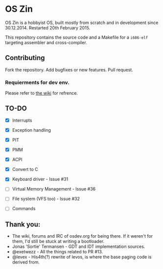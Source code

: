 # OS Zin
OS Zin is a hobbyist OS, built mostly from scratch and in development since 30.12.2014. Restarted 20th February 2015.

This repository contains the source code and a Makefile for a ```i686-elf``` targeting assembler and cross-compiler.

## Contributing

Fork the repository.
Add bugfixes or new features.
Pull request.

### Requierments for dev env.

Please refer to [the wiki](https://github.com/makerimages/OSZin/wiki/Building-and-Testing) for refrence.

## TO-DO
- [X] Interrupts
- [X] Exception handling
- [X] PIT
- [X] PMM
- [X] ACPI
- [X] Convert to C
- [X] Keyboard driver - Issue #31
- [ ] Virtual Memory Management - Issue #36
- [ ] File system (VFS too) - Issue #32
- [ ] Commands



## Thank you:
* The wiki, forums and IRC of osdev.org for being there. If it weren't for them, I'd still be stuck at writing a bootloader.
* Jonas 'Sortie' Termansen - GDT and IDT implementation sources.
* @exetwezz - All the things related to PR #13.
* @levex - His4th(?) rewrite of levos, is where the base paging code is derived from.
